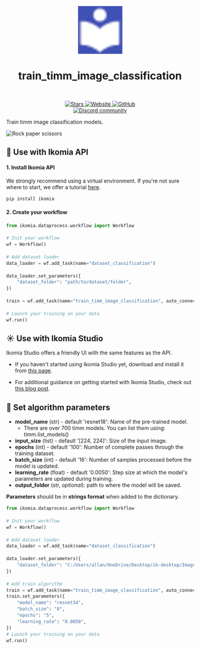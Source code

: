 <div align="center">
  <img src="https://raw.githubusercontent.com/Ikomia-hub/train_timm_image_classification/main/icons/timm.png" alt="Algorithm icon">
  <h1 align="center">train_timm_image_classification</h1>
</div>
<br />
<p align="center">
    <a href="https://github.com/Ikomia-hub/train_timm_image_classification">
        <img alt="Stars" src="https://img.shields.io/github/stars/Ikomia-hub/train_timm_image_classification">
    </a>
    <a href="https://app.ikomia.ai/hub/">
        <img alt="Website" src="https://img.shields.io/website/http/app.ikomia.ai/en.svg?down_color=red&down_message=offline&up_message=online">
    </a>
    <a href="https://github.com/Ikomia-hub/train_timm_image_classification/blob/main/LICENSE.md">
        <img alt="GitHub" src="https://img.shields.io/github/license/Ikomia-hub/train_timm_image_classification.svg?color=blue">
    </a>    
    <br>
    <a href="https://discord.com/invite/82Tnw9UGGc">
        <img alt="Discord community" src="https://img.shields.io/badge/Discord-white?style=social&logo=discord">
    </a> 
</p>

Train timm image classification models.

![Rock paper scissors](https://uploads-ssl.webflow.com/645cec60ffb18d5ebb37da4b/64e480470f4a9d7b0a3198fb_Picture23-p-800.jpg)

## :rocket: Use with Ikomia API

#### 1. Install Ikomia API

We strongly recommend using a virtual environment. If you're not sure where to start, we offer a tutorial [here](https://www.ikomia.ai/blog/a-step-by-step-guide-to-creating-virtual-environments-in-python).

```sh
pip install ikomia
```

#### 2. Create your workflow


```python
from ikomia.dataprocess.workflow import Workflow

# Init your workflow
wf = Workflow()    

# Add dataset loader
data_loader = wf.add_task(name="dataset_classification")

data_loader.set_parameters({
    "dataset_folder": "path/to/dataset/folder",
}) 

train = wf.add_task(name="train_timm_image_classification", auto_connect=True)

# Launch your training on your data
wf.run()
```

## :sunny: Use with Ikomia Studio

Ikomia Studio offers a friendly UI with the same features as the API.

- If you haven't started using Ikomia Studio yet, download and install it from [this page](https://www.ikomia.ai/studio).

- For additional guidance on getting started with Ikomia Studio, check out [this blog post](https://www.ikomia.ai/blog/how-to-get-started-with-ikomia-studio).

## :pencil: Set algorithm parameters

- **model_name** (str) - default 'resnet18': Name of the pre-trained model. 
    - There are over 700 timm models. You can list them using: timm.list_models()
- **input_size** (list) - default '[224, 224]': Size of the input image.
- **epochs** (int) - default '100': Number of complete passes through the training dataset.
- **batch_size** (int) - default '16': Number of samples processed before the model is updated.
- **learning_rate** (float) - default '0.0050': Step size at which the model's parameters are updated during training.
- **output_folder** (str, *optional*): path to where the model will be saved. 


**Parameters** should be in **strings format**  when added to the dictionary.


```python
from ikomia.dataprocess.workflow import Workflow

# Init your workflow
wf = Workflow()    

# Add dataset loader
data_loader = wf.add_task(name="dataset_classification")

data_loader.set_parameters({
    "dataset_folder": "C:/Users/allan/OneDrive/Desktop/ik-desktop/Images/datasets/Fruit",
}) 

# Add train algorithm 
train = wf.add_task(name="train_timm_image_classification", auto_connect=True)
train.set_parameters({
    "model_name": "resnet34",
    "batch_size": "8",
    "epochs": "5",
    "learning_rate": "0.0050",
}) 
# Launch your training on your data
wf.run()
```

